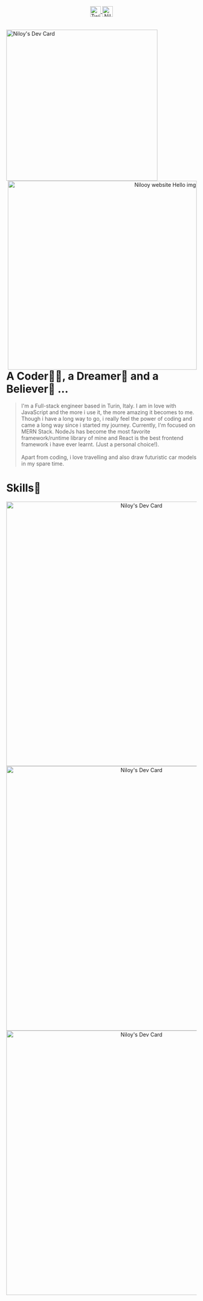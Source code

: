 <div align='center'>
   <a href="https://twitter.com/nil_ooy">
   <img align="center" alt="Twitter Profile of nil_ooy" width="28px" src="https://raw.githubusercontent.com/peterthehan/peterthehan/master/assets/twitter.svg" />
   </a>
   <a href="https://www.linkedin.com/in/rezwanferdousniloy">
   <img align="center" alt="Niloy's LinkedIN" width="28px" src="https://raw.githubusercontent.com/peterthehan/peterthehan/master/assets/linkedin.svg" />
   </a>
</div>
<br/>
</br>
<div>
   <div>
   <a href="https://app.daily.dev/nilooy"><img src="https://api.daily.dev/devcards/e82e7824651646d28d83816d38addc91.png?r=dkm" width="400" alt="Niloy's Dev Card"/></a>
      <a align="right" href="https://nilooy.dev/about">
      <img align="right" src="https://user-images.githubusercontent.com/32486682/156157340-82084377-296b-4e71-9c87-63c6ad64bdd9.svg" width="500" alt="Nilooy website Hello img"/>
      </a>
   </div>
   <br/>
   
   # A Coder👨‍💻, a Dreamer💭 and a Believer💪 ...

> I'm a Full-stack engineer based in Turin, Italy. I am in love with JavaScript and the more i use it, the more amazing it becomes to me. Though i have a long way to go, i really feel the power of coding and came a long way since i started my journey. Currently, I'm focused on MERN Stack. NodeJs has become the most favorite framework/runtime library of mine and React is the best frontend framework i have ever learnt. (Just a personal choice!).<br><br>Apart from coding, i love travelling and also draw futuristic car models in my spare time.

</div>

   # Skills🥇

<div align="center">
   <img  align="center" src="https://user-images.githubusercontent.com/32486682/156167725-e7e38076-50b5-4555-9db5-15d6d95ec67f.svg" width="700" alt="Niloy's Dev        Card"/>
</div>
<div align="center">
   <img  align="center" src="https://user-images.githubusercontent.com/32486682/156167926-b60c2d7c-0368-4032-a1ac-ad1917d010b1.svg" width="700" alt="Niloy's Dev        Card"/>
</div>
<div align="center">
   <img  align="center" src="https://user-images.githubusercontent.com/32486682/156167965-11de8cca-d196-482e-8338-a1a2eaef3f00.svg" width="700" alt="Niloy's Dev        Card"/>
</div>


